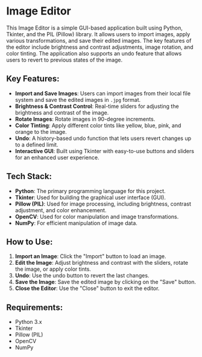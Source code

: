 <h1>Image Editor</h1>

<p>This Image Editor is a simple GUI-based application built using Python, Tkinter, and the PIL (Pillow) library. It allows users to import images, apply various transformations, and save their edited images. The key features of the editor include brightness and contrast adjustments, image rotation, and color tinting. The application also supports an undo feature that allows users to revert to previous states of the image.</p>

<h2>Key Features:</h2>
<ul>
  <li><strong>Import and Save Images</strong>: Users can import images from their local file system and save the edited images in <code>.jpg</code> format.</li>
  <li><strong>Brightness & Contrast Control</strong>: Real-time sliders for adjusting the brightness and contrast of the image.</li>
  <li><strong>Rotate Images</strong>: Rotate images in 90-degree increments.</li>
  <li><strong>Color Tinting</strong>: Apply different color tints like yellow, blue, pink, and orange to the image.</li>
  <li><strong>Undo</strong>: A history-based undo function that lets users revert changes up to a defined limit.</li>
  <li><strong>Interactive GUI</strong>: Built using Tkinter with easy-to-use buttons and sliders for an enhanced user experience.</li>
</ul>

<h2>Tech Stack:</h2>
<ul>
  <li><strong>Python</strong>: The primary programming language for this project.</li>
  <li><strong>Tkinter</strong>: Used for building the graphical user interface (GUI).</li>
  <li><strong>Pillow (PIL)</strong>: Used for image processing, including brightness, contrast adjustment, and color enhancement.</li>
  <li><strong>OpenCV</strong>: Used for color manipulation and image transformations.</li>
  <li><strong>NumPy</strong>: For efficient manipulation of image data.</li>
</ul>

<h2>How to Use:</h2>
<ol>
  <li><strong>Import an Image</strong>: Click the "Import" button to load an image.</li>
  <li><strong>Edit the Image</strong>: Adjust brightness and contrast with the sliders, rotate the image, or apply color tints.</li>
  <li><strong>Undo</strong>: Use the undo button to revert the last changes.</li>
  <li><strong>Save the Image</strong>: Save the edited image by clicking on the "Save" button.</li>
  <li><strong>Close the Editor</strong>: Use the "Close" button to exit the editor.</li>
</ol>

<h2>Requirements:</h2>
<ul>
  <li>Python 3.x</li>
  <li>Tkinter</li>
  <li>Pillow (PIL)</li>
  <li>OpenCV</li>
  <li>NumPy</li>
</ul>
